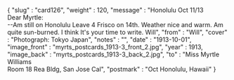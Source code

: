{
  "slug" : "card126",
  "weight" : 120,
  "message" : "Honolulu Oct 11/13<br>Dear Myrtle:<br>--Am still on Honolulu Leave 4 Frisco on 14th. Weather nice and warm. Am quite sun-burned. I think It's your time to write. Will",
  "from" : "Will",
  "cover" : "Photograph: Tokyo Japan",
  "notes" : "",
  "date" : "1913-10-01",
  "image_front" : "myrts_postcards_1913-3_front_2.jpg",
  "year" : 1913,
  "image_back" : "myrts_postcards_1913-3_back_2.jpg",
  "to" : "Miss Myrtle Williams<br> Room 18 Rea Bldg, San Jose Cal",
  "postmark" : "Oct Honolulu, Hawaii"
}
